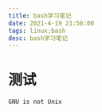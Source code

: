 ```yaml
---
title: bash学习笔记
date: 2021-4-19 21:56:00
tags: linux;bash
desc: bash学习笔记
---
```

# 测试
```bash
GNU is not Unix
```